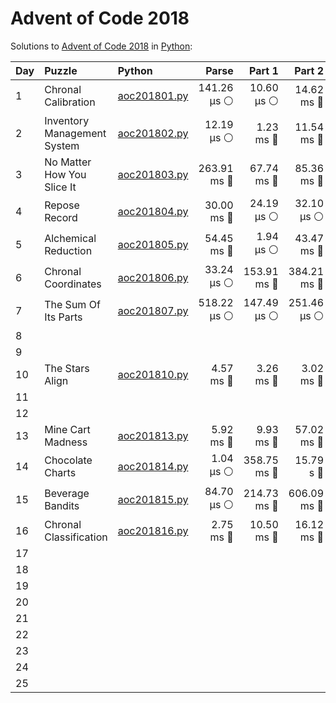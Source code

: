 # Advent of Code 2018

Solutions to [Advent of Code 2018](https://adventofcode.com/2018/) in [Python](https://www.python.org/):

| Day  | Puzzle                      | Python                                                      |       Parse |      Part 1 |      Part 2 |       Total |
| :--- | :-------------------------- | :---------------------------------------------------------- | ----------: | ----------: | ----------: | ----------: |
| 1    | Chronal Calibration         | [aoc201801.py](01_chronal_calibration/aoc201801.py)         | 141.26 μs ⚪️ |  10.60 μs ⚪️ |  14.62 ms 🔵 |  14.77 ms 🔵 |
| 2    | Inventory Management System | [aoc201802.py](02_inventory_management_system/aoc201802.py) |  12.19 μs ⚪️ |   1.23 ms 🔵 |  11.54 ms 🔵 |  12.79 ms 🔵 |
| 3    | No Matter How You Slice It  | [aoc201803.py](03_no_matter_how_you_slice_it/aoc201803.py)  | 263.91 ms 🔵 |  67.74 ms 🔵 |  85.36 ms 🔵 | 417.01 ms 🔵 |
| 4    | Repose Record               | [aoc201804.py](04_repose_record/aoc201804.py)               |  30.00 ms 🔵 |  24.19 μs ⚪️ |  32.10 μs ⚪️ |  30.06 ms 🔵 |
| 5    | Alchemical Reduction        | [aoc201805.py](05_alchemical_reduction/aoc201805.py)        |  54.45 ms 🔵 |   1.94 μs ⚪️ |  43.47 ms 🔵 |  97.93 ms 🔵 |
| 6    | Chronal Coordinates         | [aoc201806.py](06_chronal_coordinates/aoc201806.py)         |  33.24 μs ⚪️ | 153.91 ms 🔵 | 384.21 ms 🔵 | 538.15 ms 🔵 |
| 7    | The Sum Of Its Parts        | [aoc201807.py](07_the_sum_of_its_parts/aoc201807.py)        | 518.22 μs ⚪️ | 147.49 μs ⚪️ | 251.46 μs ⚪️ | 917.17 μs ⚪️ |
| 8    |                             |                                                             |             |             |             |             |
| 9    |                             |                                                             |             |             |             |             |
| 10   | The Stars Align             | [aoc201810.py](10_the_stars_align/aoc201810.py)             |   4.57 ms 🔵 |   3.26 ms 🔵 |   3.02 ms 🔵 |  10.86 ms 🔵 |
| 11   |                             |                                                             |             |             |             |             |
| 12   |                             |                                                             |             |             |             |             |
| 13   | Mine Cart Madness           | [aoc201813.py](13_mine_cart_madness/aoc201813.py)           |   5.92 ms 🔵 |   9.93 ms 🔵 |  57.02 ms 🔵 |  72.87 ms 🔵 |
| 14   | Chocolate Charts            | [aoc201814.py](14_chocolate_charts/aoc201814.py)            |   1.04 μs ⚪️ | 358.75 ms 🔵 |   15.79 s 🔴 |   16.15 s 🔴 |
| 15   | Beverage Bandits            | [aoc201815.py](15_beverage_bandits/aoc201815.py)            |  84.70 μs ⚪️ | 214.73 ms 🔵 | 606.09 ms 🔵 | 820.90 ms 🔵 |
| 16   | Chronal Classification      | [aoc201816.py](16_chronal_classification/aoc201816.py)      |   2.75 ms 🔵 |  10.50 ms 🔵 |  16.12 ms 🔵 |  29.37 ms 🔵 |
| 17   |                             |                                                             |             |             |             |             |
| 18   |                             |                                                             |             |             |             |             |
| 19   |                             |                                                             |             |             |             |             |
| 20   |                             |                                                             |             |             |             |             |
| 21   |                             |                                                             |             |             |             |             |
| 22   |                             |                                                             |             |             |             |             |
| 23   |                             |                                                             |             |             |             |             |
| 24   |                             |                                                             |             |             |             |             |
| 25   |                             |                                                             |             |             |             |             |
